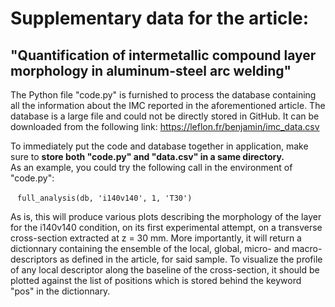 # Supplementary data for the article:
## "Quantification of intermetallic compound layer morphology in aluminum-steel arc welding"

The Python file "code.py" is furnished to process the database containing all the information about the IMC reported in the aforementioned article. 
The database is a large file and could not be directly stored in GitHub. It can be downloaded from the following link: https://leflon.fr/benjamin/imc_data.csv

To immediately put the code and database together in application, make sure to **store both "code.py" and "data.csv" in a same directory.**  
As an example, you could try the following call in the environment of "code.py":

 ` ` `full_analysis(db, 'i140v140', 1, 'T30') ` ` `

As is, this will produce various plots describing the morphology of the layer for the i140v140 condition, on its first experimental attempt, on a transverse cross-section extracted at z = 30 mm. 
More importantly, it will return a dictionnary containing the ensemble of the local, global, micro- and macro-descriptors as defined in the article, for said sample.
To visualize the profile of any local descriptor along the baseline of the cross-section, it should be plotted against the list of positions which is stored behind the keyword "pos" in the dictionnary.
